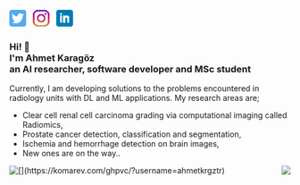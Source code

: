 <p align='left'>
<a href="https://twitter.com/ahmetkrgztr"><img height="30" src="https://github.com/ahmetkrgztr/ahmetkrgztr/blob/main/images/twitter.png?raw=true"></a>&nbsp;&nbsp;
<a href="https://instagram.com/ahmet.krgztr"><img height="30" src="https://github.com/ahmetkrgztr/ahmetkrgztr/blob/main/images/instagram.png?raw=true"></a>&nbsp;&nbsp;
<a href="https://linkedin.com/in/ahmet-karagoz/"><img height="30" src="https://github.com/ahmetkrgztr/ahmetkrgztr/blob/main/images/linkedin.png?raw=true"></a>&nbsp;&nbsp;
</p>

<h3>Hi! 👋<br>I'm Ahmet Karagöz<br>an AI researcher, software developer and MSc student</h3>
Currently, I am developing solutions to the problems encountered in radiology units with DL and ML applications. My research areas are;

- Clear cell renal cell carcinoma grading via computational imaging called Radiomics, 
- Prostate cancer detection, classification and segmentation,
- Ischemia and hemorrhage detection on brain images,
- New ones are on the way..

<a>
  <a href="https://github.com/ahmetkrgztr"><img align="left" src = "https://github-readme-stats.vercel.app/api?username=ahmetkrgztr&include_all_commits=true" />  
  <a href="https://github.com/ahmetkrgztr"><img align="right" src="https://github-readme-stats.vercel.app/api/top-langs/?username=ahmetkrgztr" />
<a/>
[](https://komarev.com/ghpvc/?username=ahmetkrgztr)





